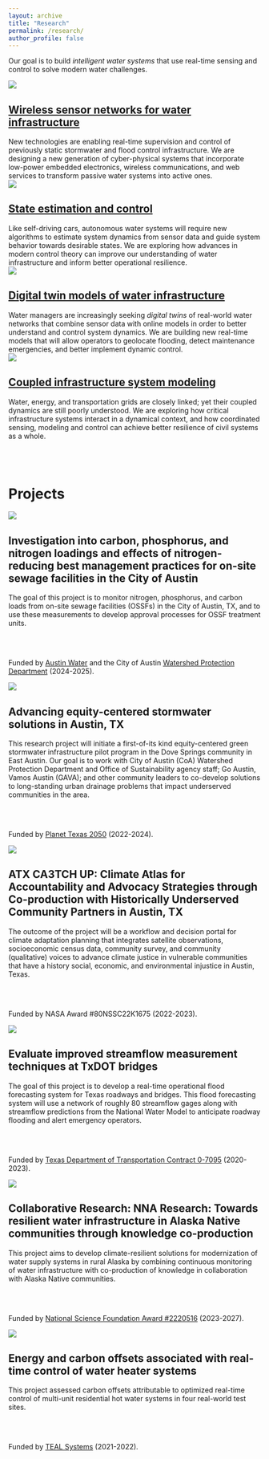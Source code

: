 ```yaml
---
layout: archive
title: "Research"
permalink: /research/
author_profile: false
---
```


Our goal is to build <i>intelligent water systems</i> that use real-time sensing and control to solve modern water challenges.

<div class="page__col-wrap">
<div class="page__lcol"><img src="/images/sensors_mini.png"></div>
<div class="page__rcol"><h2><a href="/research/wireless-sensor-networks">Wireless sensor networks for water infrastructure</a></h2> New technologies are enabling real-time supervision and control of previously static stormwater and flood control infrastructure. We are designing a new generation of cyber-physical systems that incorporate low-power embedded electronics, wireless communications, and web services to transform passive water systems into active ones.
</div>
</div>

<div class="page__col-wrap">
<div class="page__lcol"><img src="/images/state_estimation.png"></div>
<div class="page__rcol"><h2><a href="/research/estimation-and-control">State estimation and control</a></h2> Like self-driving cars, autonomous water systems will require new algorithms to estimate system dynamics from sensor data and guide system behavior towards desirable states. We are exploring how advances in modern control theory can improve our understanding of water infrastructure and inform better operational resilience.
</div>
</div>

<div class="page__col-wrap">
<div class="page__lcol"><img src="/images/digital_twins.png"></div>
<div class="page__rcol"><h2><a href="/research/digital-twins">Digital twin models of water infrastructure</a></h2> Water managers are increasingly seeking <i>digital twins</i> of real-world water networks that combine sensor data with online models in order to better understand and control system dynamics. We are building new real-time models that will allow operators to geolocate flooding, detect maintenance emergencies, and better implement dynamic control.
</div>
</div>

<div class="page__col-wrap">
<div class="page__lcol"><img src="/images/powerlines.png"></div>
<div class="page__rcol"><h2><a href="/research/coupled-infrastructure-modeling">Coupled infrastructure system modeling</a></h2> Water, energy, and transportation grids are closely linked; yet their coupled dynamics are still poorly understood. We are exploring how critical infrastructure systems interact in a dynamical context, and how coordinated sensing, modeling and control can achieve better resilience of civil systems as a whole.
</div>
</div>

<br>

<div class="page__col-wrap"></div>

<br>

<div class="page__col-wrap"></div>

<br>

<h1>Projects</h1>

<div class="page__col-wrap">
<div class="page__lcol"><img src="https://mdbartos.s3.us-east-2.amazonaws.com/img/austin_water_logo.png"></div>
<div class="page__rcol"><h2>Investigation into carbon, phosphorus, and nitrogen loadings and effects of nitrogen-reducing best management practices for on-site sewage facilities in the City of Austin</h2> The goal of this project is to monitor nitrogen, phosphorus, and carbon loads from on-site sewage facilities (OSSFs) in the City of Austin, TX, and to use these measurements to develop approval processes for OSSF treatment units.

<br><br>

Funded by <a href="https://www.austintexas.gov/content/austin-water">Austin Water</a> and the City of Austin <a href="https://www.austintexas.gov/department/watershed-protection">Watershed Protection Department</a> (2024-2025).
</div>
</div>

<div class="page__col-wrap">
<div class="page__lcol"><img src="https://mdbartos.s3.us-east-2.amazonaws.com/img/pt2050_logo.png"></div>
<div class="page__rcol"><h2>Advancing equity-centered stormwater solutions in Austin, TX</h2> This research project will initiate a first-of-its kind equity-centered green stormwater infrastructure pilot program in the Dove Springs community in East Austin. Our goal is to work with City of Austin (CoA) Watershed Protection Department and Office of Sustainability agency staff; Go Austin, Vamos Austin (GAVA); and other community leaders to co-develop solutions to long-standing urban drainage problems that impact underserved communities in the area.

<br><br>

Funded by <a href="https://bridgingbarriers.utexas.edu/planet-texas-2050">Planet Texas 2050</a> (2022-2024).
</div>
</div>

<div class="page__col-wrap">
<div class="page__lcol"><img src="https://mdbartos.s3.us-east-2.amazonaws.com/img/NASA_logo.png"></div>
<div class="page__rcol"><h2>ATX CA3TCH UP: Climate Atlas for Accountability and Advocacy Strategies through Co-production with Historically Underserved Community Partners in Austin, TX</h2>The outcome of the project will be a workflow and decision portal for climate adaptation planning that integrates satellite observations, socioeconomic census data, community survey, and community (qualitative) voices to advance climate justice in vulnerable communities that have a history social, economic, and environmental injustice in Austin, Texas. 

<br><br>

Funded by NASA Award #80NSSC22K1675 (2022-2023).
</div>
</div>

<div class="page__col-wrap">
<div class="page__lcol"><img src="https://mdbartos.s3.us-east-2.amazonaws.com/img/txdot_logo.svg"></div>
<div class="page__rcol"><h2>Evaluate improved streamflow measurement techniques at TxDOT bridges</h2> The goal of this project is to develop a real-time operational flood forecasting system for Texas roadways and bridges. This flood forecasting system will use a network of roughly 80 streamflow gages along with streamflow predictions from the National Water Model to anticipate roadway flooding and alert emergency operators.

<br><br>

Funded by <a href="https://rip.trb.org/view/1778677">Texas Department of Transportation Contract 0-7095</a> (2020-2023).
</div>
</div>


<div class="page__col-wrap">
<div class="page__lcol"><img src="https://mdbartos.s3.us-east-2.amazonaws.com/img/nsf_logo_stacked_lockup_white.svg"></div>
<div class="page__rcol"><h2>Collaborative Research: NNA Research: Towards resilient water infrastructure in Alaska Native communities through knowledge co-production</h2> This project aims to develop climate-resilient solutions for modernization of water supply systems in rural Alaska by combining continuous monitoring of water infrastructure with co-production of knowledge in collaboration with Alaska Native communities.

<br><br>

Funded by <a href="https://www.nsf.gov/awardsearch/showAward?AWD_ID=2220516&HistoricalAwards=false">National Science Foundation Award #2220516</a> (2023-2027).
</div>
</div>


<div class="page__col-wrap">
<div class="page__lcol"><img src="https://mdbartos.s3.us-east-2.amazonaws.com/img/teal_logo.svg"></div>
<div class="page__rcol"><h2>Energy and carbon offsets associated with real-time control of water heater systems</h2> This project assessed carbon offsets attributable to optimized real-time control of multi-unit residential hot water systems in four real-world test sites. 

<br><br>

Funded by <a href="https://www.tealsystems.com/">TEAL Systems</a> (2021-2022).
</div>
</div>
